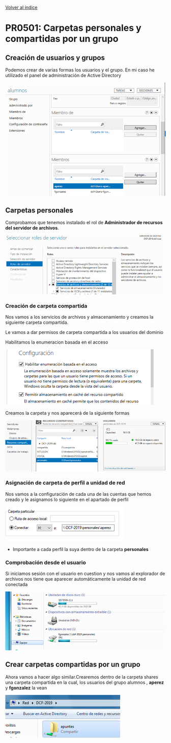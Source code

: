 [Volver al índice](../index.md)

# PR0501: Carpetas personales y compartidas por un grupo

## Creación de usuarios y grupos

Podemos crear de varias formas los usuarios y el grupo. En mi caso he utilizado el panel de administración de Active Directory

![Gruposyusuarios](imagenes/Grupoyusuarioscreados.png)

## Carpetas personales

Comprobamos que tenemos instalado el rol de **Administrador de recursos del servidor de archivos**.

![Sistema de archivos](imagenes/Sistemaarchivos.png)

### Creación de carpeta compartida

Nos vamos a los servicios de archivos y almacenamiento y creamos la siguiente carpeta compartida.

Le vamos a dar permisos de carpeta compartida a los usuarios del dominio

Habilitamos la enumeracion basada en el acceso

![Enumeracion basada en archivo](imagenes/habilitarenumeracion.png)

Creamos la carpeta y nos aparecerá de la siguiente formas

![Creaciondecarpeta](imagenes/Carpetacompartidacreada.png)

### Asignación de carpeta de perfil a unidad de red

Nos vamos a la configuración de cada una de las cuentas que hemos creado y le asignamos lo siguiente en el apartado de perfil

![Asignación de perfil](imagenes/Perfil.png)

- Importante a cada perfil la suya dentro de la carpeta **personales**

### Comprobación desde el usuario

Si iniciamos sesión con el usuario en cuestion y nos vamos al explorador de archivos nos tiene que aparecer automáticamente la unidad de red conectada

![Unidad de red conectada](imagenes/Unidadderedconectada.png)


## Crear carpetas compartidas por un grupo

Ahora vamos a hacer algo similar.Crearemos dentro de la carpeta shares una carpeta compartida en la cual, los usuarios del grupo alumnos , **aperez** y **fgonzalez** la vean

![Carpeta Apuntes compartida](imagenes/Carpetaapuntescompartida.png)